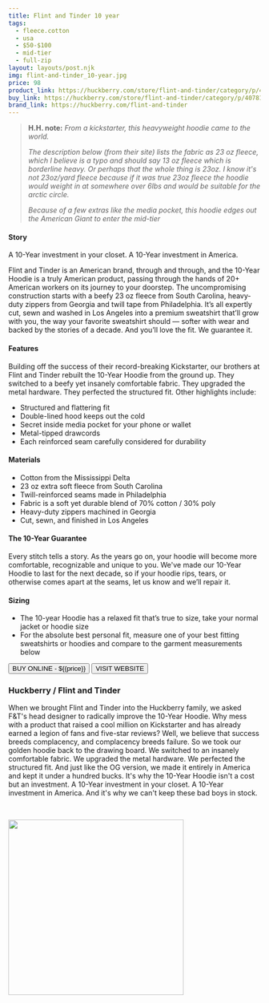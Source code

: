 ```yaml
---
title: Flint and Tinder 10 year
tags:
  - fleece.cotton
  - usa
  - $50-$100
  - mid-tier 
  - full-zip
layout: layouts/post.njk
img: flint-and-tinder_10-year.jpg
price: 98
product_link: https://huckberry.com/store/flint-and-tinder/category/p/40781-10-year-hoodie-gray
buy_link: https://huckberry.com/store/flint-and-tinder/category/p/40781-10-year-hoodie-gray
brand_link: https://huckberry.com/flint-and-tinder
---
```

<div class="col col-sm-8">

<p>
<blockquote>
<strong>H.H. note:</strong><i> From a kickstarter, this heavyweight hoodie came to the world.

The description below (from their site) lists the fabric as 23 oz fleece, which I believe is a typo and should say 13 oz fleece which is borderline heavy. Or perhaps that the whole thing is 23oz. I know it's not 23oz/yard fleece because if it was true 23oz fleece the hoodie would weight in at somewhere over 6lbs and would be suitable for the arctic circle.

Because of a few extras like the media pocket, this hoodie edges out the American Giant to enter the mid-tier
</i>
</blockquote>
</p>

<p>

#### Story
A 10-Year investment in your closet. A 10-Year investment in America.

Flint and Tinder is an American brand, through and through, and the 10-Year Hoodie is a truly American product, passing through the hands of 20+ American workers on its journey to your doorstep. The uncompromising construction starts with a beefy 23 oz fleece from South Carolina, heavy-duty zippers from Georgia and twill tape from Philadelphia. It’s all expertly cut, sewn and washed in Los Angeles into a premium sweatshirt that’ll grow with you, the way your favorite sweatshirt should — softer with wear and backed by the stories of a decade. And you’ll love the fit. We guarantee it.

#### Features
Building off the success of their record-breaking Kickstarter, our brothers at Flint and Tinder rebuilt the 10-Year Hoodie from the ground up. They switched to a beefy yet insanely comfortable fabric. They upgraded the metal hardware. They perfected the structured fit. Other highlights include:

* Structured and flattering fit
* Double-lined hood keeps out the cold
* Secret inside media pocket for your phone or wallet
* Metal-tipped drawcords
* Each reinforced seam carefully considered for durability

#### Materials

* Cotton from the Mississippi Delta
* 23 oz extra soft fleece from South Carolina
* Twill-reinforced seams made in Philadelphia
* Fabric is a soft yet durable blend of 70% cotton / 30% poly
* Heavy-duty zippers machined in Georgia
* Cut, sewn, and finished in Los Angeles

#### The 10-Year Guarantee
Every stitch tells a story. As the years go on, your hoodie will become more comfortable, recognizable and unique to you. We've made our 10-Year Hoodie to last for the next decade, so if your hoodie rips, tears, or otherwise comes apart at the seams, let us know and we’ll repair it.

#### Sizing

* The 10-year Hoodie has a relaxed fit that’s true to size, take your normal jacket or hoodie size
* For the absolute best personal fit, measure one of your best fitting sweatshirts or hoodies and compare to the garment measurements below

</p>
<p>
    <a href='{{buy_link}}'><button class="button-primary-outlined button-round">BUY ONLINE - ${{price}}</button></a>
    <a href='{{brand_link}}'><button class="button-primary-outlined button-round">VISIT WEBSITE</button></a>
</p>

### Huckberry / Flint and Tinder
<p>When we brought Flint and Tinder into the Huckberry family, we asked F&T's head designer to radically improve the 10-Year Hoodie. Why mess with a product that raised a cool million on Kickstarter and has already earned a legion of fans and five-star reviews? Well, we believe that success breeds complacency, and complacency breeds failure. So we took our golden hoodie back to the drawing board. We switched to an insanely comfortable fabric. We upgraded the metal hardware. We perfected the structured fit. And just like the OG version, we made it entirely in America and kept it under a hundred bucks. It's why the 10-Year Hoodie isn't a cost but an investment. A 10-Year investment in your closet. A 10-Year investment in America. And it's why we can't keep these bad boys in stock.

 ﻿</p>

</div>

<div class="col col-sm-4 float-right">
        <img src='/img/{{img}}' height='350' class="float-left">
</div>